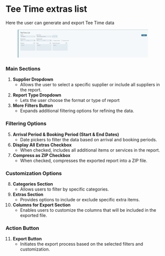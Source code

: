 # Tee Time extras list

Here the user can generate and export Tee Time data

<figure><img src=".gitbook/assets/image (25) (1).png" alt=""><figcaption></figcaption></figure>

### **Main Sections**

1. **Supplier Dropdown**&#x20;
   * Allows the user to select a specific supplier or include all suppliers in the report.
2. **Report Type Dropdown**
   * Lets the user choose the format or type of report&#x20;
3. **More Filters Button**
   * Expands additional filtering options for refining the data.

### **Filtering Options**

5. **Arrival Period & Booking Period (Start & End Dates)**
   * Date pickers to filter the data based on arrival and booking periods.
6. **Display All Extras Checkbox**
   * When checked, includes all additional items or services in the report.
7. **Compress as ZIP Checkbox**
   * When checked, compresses the exported report into a ZIP file.

### **Customization Options**

8. **Categories Section**&#x20;
   * Allows users to filter by specific categories.
9. **Extras Section**&#x20;
   * Provides options to include or exclude specific extra items.
10. **Columns for Export Section**&#x20;
    * Enables users to customize the columns that will be included in the exported file.

### **Action Button**

11. **Export Button**
    * Initiates the export process based on the selected filters and customization.
